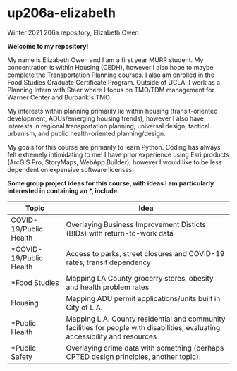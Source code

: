 # up206a-elizabeth
Winter 2021 206a repository, Elizabeth Owen

**Welcome to my repository!**


My name is Elizabeth Owen and I am a first year MURP student. My concentration is within Housing (CEDH), however I also hope to maybe complete the Transportation Planning courses. I also am enrolled in the Food Studies Graduate Certificate Program. Outside of UCLA, I work as a Planning Intern with Steer where I focus on TMO/TDM management for Warner Center and Burbank's TMO.

My interests within planning primarily lie within housing (transit-oriented development, ADUs/emerging housing trends), however I also have interests in regional transportation planning, universal design, tactical urbanism, and public health-oriented planning/design.

My goals for this course are primarily to learn Python. Coding has always felt extremely intimidating to me! I have prior experience using Esri products (ArcGIS Pro, StoryMaps, WebApp Builder), however I would like to be less dependent on expensive software licenses.

**Some group project ideas for this course, with ideas I am particularly interested in containing an \*, include:**


Topic |Idea
------|----
COVID-19/Public Health    | Overlaying Business Improvement Disticts (BIDs) with return-to-work data
\*COVID-19/Public Health  | Access to parks, street closures and COVID-19 rates, transit dependency
\*Food Studies            | Mapping LA County grocerry stores, obesity and health problem rates
Housing                   | Mapping ADU permit applications/units built in City of L.A.
\*Public Health           | Mapping L.A. County residential and community facilities for people with disabilities, evaluating accessibility and resources
\*Public Safety           | Overlaying crime data with something (perhaps CPTED design principles, another topic).
